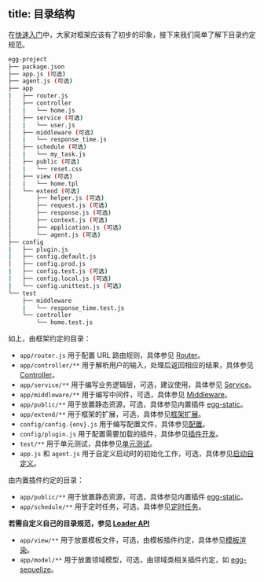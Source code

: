 title: 目录结构
---

在[快速入门](../intro/quickstart.md)中，大家对框架应该有了初步的印象，接下来我们简单了解下目录约定规范。

```bash
egg-project
├── package.json
├── app.js (可选)
├── agent.js (可选)
├── app
|   ├── router.js
│   ├── controller
│   |   └── home.js
│   ├── service (可选)
│   |   └── user.js
│   ├── middleware (可选)
│   |   └── response_time.js
│   ├── schedule (可选)
│   |   └── my_task.js
│   ├── public (可选)
│   |   └── reset.css
│   ├── view (可选)
│   |   └── home.tpl
│   └── extend (可选)
│       ├── helper.js (可选)
│       ├── request.js (可选)
│       ├── response.js (可选)
│       ├── context.js (可选)
│       ├── application.js (可选)
│       └── agent.js (可选)
├── config
|   ├── plugin.js
|   ├── config.default.js
│   ├── config.prod.js
|   ├── config.test.js (可选)
|   ├── config.local.js (可选)
|   └── config.unittest.js (可选)
└── test
    ├── middleware
    |   └── response_time.test.js
    └── controller
        └── home.test.js
```

如上，由框架约定的目录：

- `app/router.js` 用于配置 URL 路由规则，具体参见 [Router](./router.md)。
- `app/controller/**` 用于解析用户的输入，处理后返回相应的结果，具体参见 [Controller](./controller.md)。
- `app/service/**` 用于编写业务逻辑层，可选，建议使用，具体参见 [Service](./service.md)。
- `app/middleware/**` 用于编写中间件，可选，具体参见 [Middleware](./middleware.md)。
- `app/public/**` 用于放置静态资源，可选，具体参见内置插件 [egg-static](https://github.com/eggjs/egg-static)。
- `app/extend/**` 用于框架的扩展，可选，具体参见[框架扩展](./extend.md)。
- `config/config.{env}.js` 用于编写配置文件，具体参见[配置](./config.md)。
- `config/plugin.js` 用于配置需要加载的插件，具体参见[插件开发](../advanced/plugin.md)。
- `test/**` 用于单元测试，具体参见[单元测试](../core/unittest.md)。
- `app.js` 和 `agent.js` 用于自定义启动时的初始化工作，可选，具体参见[启动自定义](./app-start.md)。

由内置插件约定的目录：

- `app/public/**` 用于放置静态资源，可选，具体参见内置插件 [egg-static](https://github.com/eggjs/egg-static)。
- `app/schedule/**` 用于定时任务，可选，具体参见[定时任务](./schedule.md)。

**若需自定义自己的目录规范，参见 [Loader API](https://eggjs.org/zh-cn/advanced/loader.html)**
- `app/view/**` 用于放置模板文件，可选，由模板插件约定，具体参见[模板渲染](../core/view.md)。
- `app/model/**` 用于放置领域模型，可选，由领域类相关插件约定，如 [egg-sequelize](https://github.com/eggjs/egg-sequelize)。

